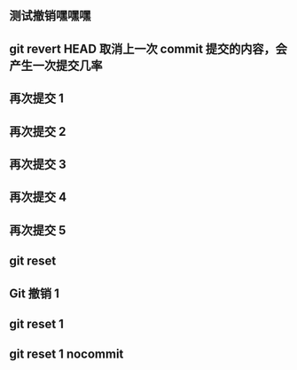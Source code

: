 ## 测试撤销嘿嘿嘿

## git revert HEAD 取消上一次 commit 提交的内容，会产生一次提交几率

## 再次提交 1

## 再次提交 2

## 再次提交 3

## 再次提交 4

## 再次提交 5

## git reset

## Git 撤销 1

## git reset 1

## git reset 1 nocommit
